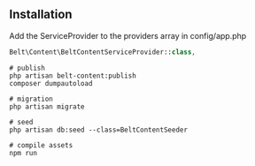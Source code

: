 ## Installation

Add the ServiceProvider to the providers array in config/app.php

```php
Belt\Content\BeltContentServiceProvider::class,
```

```
# publish
php artisan belt-content:publish
composer dumpautoload

# migration
php artisan migrate

# seed
php artisan db:seed --class=BeltContentSeeder

# compile assets
npm run
```